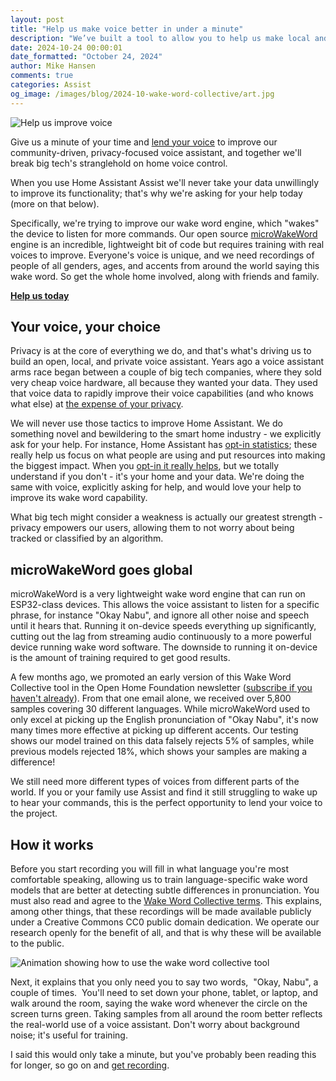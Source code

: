 ```yaml
---
layout: post
title: "Help us make voice better in under a minute"
description: "We’ve built a tool to allow you to help us make local and private voice better for all languages."
date: 2024-10-24 00:00:01
date_formatted: "October 24, 2024"
author: Mike Hansen
comments: true
categories: Assist
og_image: /images/blog/2024-10-wake-word-collective/art.jpg
---
```

<img src='/images/blog/2024-10-wake-word-collective/art.jpg' alt="Help us improve voice">

Give us a minute of your time and [lend your voice](https://ohf-voice.github.io/wake-word-collective/) to improve our community-driven, privacy-focused voice assistant, and together we'll break big tech's stranglehold on home voice control.

When you use Home Assistant Assist we'll never take your data unwillingly to improve its functionality; that's why we're asking for your help today (more on that below).

Specifically, we're trying to improve our wake word engine, which "wakes" the device to listen for more commands. Our open source [microWakeWord](https://github.com/kahrendt/microWakeWord) engine is an incredible, lightweight bit of code but requires training with real voices to improve. Everyone's voice is unique, and we need recordings of people of all genders, ages, and accents from around the world saying this wake word. So get the whole home involved, along with friends and family.

[**Help us today**](https://ohf-voice.github.io/wake-word-collective/)

<!--more-->

## Your voice, your choice

Privacy is at the core of everything we do, and that's what's driving us to build an open, local, and private voice assistant. Years ago a voice assistant arms race began between a couple of big tech companies, where they sold very cheap voice hardware, all because they wanted your data. They used that voice data to rapidly improve their voice capabilities (and who knows what else) at [the expense of your privacy](https://www.bbc.co.uk/news/technology-47893082).

We will never use those tactics to improve Home Assistant. We do something novel and bewildering to the smart home industry - we explicitly ask for your help. For instance, Home Assistant has [opt-in statistics](https://analytics.home-assistant.io/); these really help us focus on what people are using and put resources into making the biggest impact. When you [opt-in it really helps](/integrations/analytics/), but we totally understand if you don't - it's your home and your data. We're doing the same with voice, explicitly asking for help, and would love your help to improve its wake word capability.

What big tech might consider a weakness is actually our greatest strength - privacy empowers our users, allowing them to not worry about being tracked or classified by an algorithm.

## microWakeWord goes global

microWakeWord is a very lightweight wake word engine that can run on ESP32-class devices. This allows the voice assistant to listen for a specific phrase, for instance "Okay Nabu", and ignore all other noise and speech until it hears that. Running it on-device speeds everything up significantly, cutting out the lag from streaming audio continuously to a more powerful device running wake word software. The downside to running it on-device is the amount of training required to get good results.

A few months ago, we promoted an early version of this Wake Word Collective tool in the Open Home Foundation newsletter ([subscribe if you haven't already](https://newsletter.openhomefoundation.org/)). From that one email alone, we received over 5,800 samples covering 30 different languages. While microWakeWord used to only excel at picking up the English pronunciation of "Okay Nabu", it's now many times more effective at picking up different accents. Our testing shows our model trained on this data falsely rejects 5% of samples, while previous models rejected 18%, which shows your samples are making a difference!

We still need more different types of voices from different parts of the world. If you or your family use Assist and find it still struggling to wake up to hear your commands, this is the perfect opportunity to lend your voice to the project.

## How it works

Before you start recording you will fill in what language you're most comfortable speaking, allowing us to train language-specific wake word models that are better at detecting subtle differences in pronunciation. You must also read and agree to the [Wake Word Collective terms](https://ohf-voice.github.io/wake-word-collective/terms.html). This explains, among other things, that these recordings will be made available publicly under a Creative Commons CC0 public domain dedication. We operate our research openly for the benefit of all, and that is why these will be available to the public.

<img src='/images/blog/2024-10-wake-word-collective/demo.gif' alt="Animation showing how to use the wake word collective tool">

Next, it explains that you only need you to say two words,  "Okay, Nabu", a couple of times.  You'll need to set down your phone, tablet, or laptop, and walk around the room, saying the wake word whenever the circle on the screen turns green. Taking samples from all around the room better reflects the real-world use of a voice assistant. Don't worry about background noise; it's useful for training.

I said this would only take a minute, but you've probably been reading this for longer, so go on and [get recording](https://ohf-voice.github.io/wake-word-collective/).
